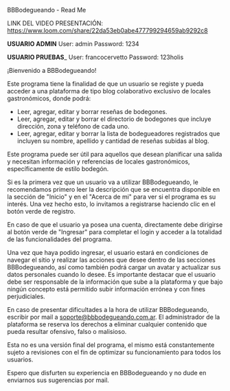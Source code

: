 BBBodegueando - Read Me

LINK DEL VIDEO PRESENTACIÓN: https://www.loom.com/share/22da53eb0abe477799294659ab9292c8

__USUARIO ADMIN__
User: admin
Password: 1234

__USUARIO PRUEBAS___
User: francocervetto
Password: 123holis



¡Bienvenido a BBBodegueando!

Este programa tiene la finalidad de que un usuario se registe y pueda acceder a una plataforma de tipo blog colaborativo exclusivo de locales gastronómicos, donde podrá:

* Leer, agregar, editar y borrar reseñas de bodegones.
* Leer, agregar, editar y borrar el directorio de bodegones que incluye dirección, zona y teléfono de cada uno.
* Leer, agregar, editar y borrar la lista de bodegueadores registrados que incluyen su nombre, apellido y cantidad de reseñas subidas al blog. 


Este programa puede ser útil para aquellos que desean planificar una salida y necesitan información y referencias de locales gastronómicos, específicamente de estilo bodegón. 

Si es la primera vez que un usuario va a utilizar BBBodegueando, le recomendamos primero leer la descripción que se encuentra disponible en la sección de "Inicio" y en el "Acerca de mi" para ver si el programa es su interés. Una vez hecho esto, lo invitamos a registrarse haciendo clic en el botón verde de registro. 

En caso de que el usuario ya posea una cuenta, directamente debe dirigirse al botón verde de "Ingresar" para completar el login y acceder a la totalidad de las funcionalidades del programa. 

Una vez que haya podido ingresar, el usuario estará en condiciones de navegar el sitio y realizar las acciones que desee dentro de las secciones BBBodegueando, así como también podrá cargar un avatar y actualizar sus datos personales cuando lo desee. Es importante destacar que el usuario debe ser responsable de la información que sube a la plataforma y que bajo ningún concepto está permitido subir información errónea y con fines perjudiciales. 

En caso de presentar dificultades a la hora de utilizar BBBodegueando, escribir por mail a soporte@bbbodegueando.com.ar.
El administrador de la plataforma se reserva los derechos a eliminar cualquier contenido que pueda resultar ofensivo, falso o malisioso. 

Esta no es una versión final del programa, el mismo está constantemente sujeto a revisiones con el fin de optimizar su funcionamiento para todos los usuarios.

Espero que disfurten su experiencia en BBBodegueando y no dude en enviarnos sus sugerencias por mail. 
